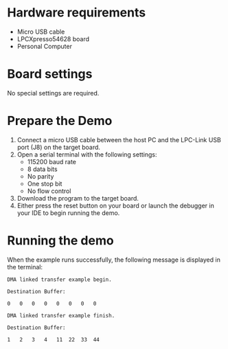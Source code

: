 Hardware requirements
=====================
- Micro USB cable
- LPCXpresso54628 board
- Personal Computer

Board settings
==============
No special settings are required.

Prepare the Demo
===============
1.  Connect a micro USB cable between the host PC and the LPC-Link USB port (J8) on the target board.
2.  Open a serial terminal with the following settings:
    - 115200 baud rate
    - 8 data bits
    - No parity
    - One stop bit
    - No flow control
3.  Download the program to the target board.
4.  Either press the reset button on your board or launch the debugger in your IDE to begin running the demo.

Running the demo
===============
When the example runs successfully, the following message is displayed in the terminal:
~~~~~~~~~~~~~~~~~~~~~
DMA linked transfer example begin.

Destination Buffer:

0   0   0   0   0   0   0   0

DMA linked transfer example finish.

Destination Buffer:

1   2   3   4   11  22  33  44
~~~~~~~~~~~~~~~~~~~~~


